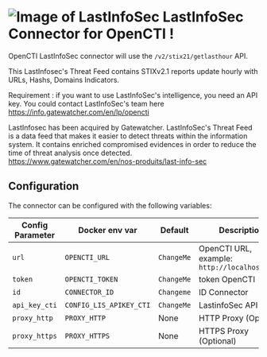 # ![Image of LastInfoSec](https://www.lastinfosec.com/img/logolastinfosec.png) LastInfoSec Connector for OpenCTI !

OpenCTI LastInfoSec connector will use the `/v2/stix21/getlasthour` API.

This LastInfosec's Threat Feed contains STIXv2.1 reports update hourly with URLs, Hashs, Domains Indicators.  

Requirement : if you want to use LastInfoSec's intelligence, you need an API key. You could contact LastInfoSec's team here https://info.gatewatcher.com/en/lp/opencti

LastInfosec has been acquired by Gatewatcher. 
LastInfoSec's Threat Feed is a data feed that makes it easier to detect threats within the information system. It contains enriched compromised evidences in order to reduce the time of threat analysis once detected.
https://www.gatewatcher.com/en/nos-produits/last-info-sec


## Configuration

The connector can be configured with the following variables:

| Config Parameter       | Docker env var                   | Default                                     | Description                                                 |
| -----------------------| -------------------------------- | ------------------------------------------- | ----------------------------------------------------------- |
| `url`             | `OPENCTI_URL`              | `ChangeMe` |    OpenCTI URL, example: `http://localhost:8080`    |
| `token`             | `OPENCTI_TOKEN`              | `ChangeMe`                                        | token OpenCTI      |
| `id`         | `CONNECTOR_ID`          | `Changeme`                                     | ID Connector     |
| `api_key_cti`        | `CONFIG_LIS_APIKEY_CTI`         | `ChangeMe`                                     | LastinfoSec API Key  
| `proxy_http`        | `PROXY_HTTP`         | None                                     | HTTP Proxy (Optional)  
| `proxy_https`        | `PROXY_HTTPS`         | None                                     | HTTPS Proxy (Optional)  
